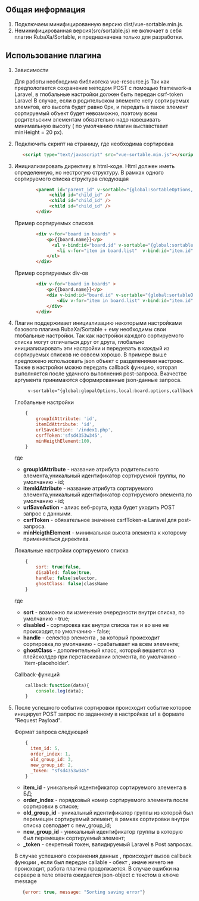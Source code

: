 ## Общая информация
   1. Подключаем минифицированную версию dist/vue-sortable.min.js.
   2. Неминифицированная  версия(src/sortable.js) не включает в себя плагин RubaXa/Sortable, и предназначена только для разработки.

## Использование плагина

1.  Зависимости

    Для работы необходима библиотека vue-resource.js
    Так как предпологается сохранение методом POST с помощью framework-a Laravel, в глобальные настройки должен быть передан csrf-token Laravel
    В случае, если в родительском элементе нету сортируемых элемнтов, его высота будет равно 0px, и передать в такое элемент сортируемый объект будет невозможно, 
    поэтому всем родительским элементам обязательно надо навешивать минимальную высоту ( по умолчанию плагин выставставит minHeight = 20 px).

2.  Подключить скрипт на страницу, где необходима сортировка
   
    ```html
       <script type="text/javascript" src="vue-sortable.min.js"></script>
    ```

3.  Инициализировать директиву в html-коде. Html должен иметь определенную, но нестрогую структуру. 
    В рамках одного сортируемого списка структура следующая 

    ```html 
            <parent id="parent_id" v-sortable="{global:sortableOptions,local:parent.options,callback:callback}">
                 <child id="child_id" />
                 <child id="child_id" />
                 <child id="child_id" />
            </div>   
    ```

    Пример сортируемых списков

    ```html 
            <div v-for="board in boards" >
                <p>{{board.name}}</p>
                  <ul v-bind:id="board.id" v-sortable="{global:sortableOptions,local:board.options,callback:callback}">
                    <li v-for="item in board.list"  v-bind:id="item.id"><p>{{item.name}}</p></li>
                </ul>
            </div>   
    ```

    Пример сортируемых div-ов

    ```html 
            <div v-for="board in boards" >
                <p>{{board.name}}</p>
                <div v-bind:id="board.id" v-sortable="{global:sortableOptions,local:board.options,callback:callback}">
                    <div v-for="item in board.list" v-bind:id="item.id"><p>{{item.name}}</p></div>
                </div>
            </div>   
    ```

4.  Плагин поддерживает инициализацию некоторыми настройками базового плагина RubaXa/Sortable + ему необходимы свои глобальные настройки.
    Так как настройки каждого сортируемого списка могут отличаться друг от друга, глобально инициализировать эти настройки и передевать
    в каждый из сортируемых списков не совсем хорошо. В примере выше предложено использовать json объект с разделениями настроек.
    Также в настройки можно передать callback функцию, которая выполняется после удачного выполнения post-запроса. Вкачестве аргумента принимаются
    сформированные json-данные запроса. 
   
    ```html 
         v-sortable="{global:glopalOptions,local:board.options,callback:callback}"
    ```

    Глобальные настройки

    ```javascript 
        {
            groupIdAttribute: 'id',
            itemIdAttribute: 'id',
            urlSaveAction: '/index1.php',
            csrfToken:'sfsd4353w345',
            minHeigthElement:100,
        }
    ```
    где 
    - **groupIdAttribute** - название атрибута родительского элемента,уникальный идентификатор сортируемой группы, по умолчанию - id;
    - **itemIdAttribute**  - название атрибута сортируемого элемента,уникальный идентификатор сортируемого элемента,по умолчанию - id;
    - **urlSaveAction** - алиас веб-роута, куда будет уходить POST запрос с данными.
    - **csrfToken** - обяхательное значение csrfToken-а Laravel для post-запроса.
    - **minHeigthElement** - минимальная высота элемента к которому применяеться директива.

    Локальные настройки сортируемого списка

    ```javascript 
        {
            sort: true|false,
            disabled: false|true,
            handle: false|selector,
            ghostClass: false|className
        }
    ```
    где 
    - **sort** - возможно ли изменение очередности внутри списка, по умолчанию - true;
    - **disabled**  - сортировка как внутри списка так и во вне не происходит,по умолчанию - false;
    - **handle**  - селектор элемента , за который  происходит сортировка,по умолчанию - срабатывает на всем элементе;
    - **ghostClass** - дополнительный класс, который вешается на плейсхолдер при перетаскивании элемента, по умолчанию - 'item-placeholder'.

    Callback-функций 

    ```javascript 
        callback:function(data){
            console.log(data);
        }
    ```

5.  После успешного события сортировки происходит событие которое иницирует POST запрос по заданному в настройках url в формате "Request Payload".

    Формат запроса следующий

    ```javascript
        {
          item_id: 5,
          order_index: 1,
          old_group_id: 3,
          new_group_id: 2, 
          _token: "sfsd4353w345"
        }
    ```
    - **item_id** - уникальный идентификатор сортируемого элемента в БД;
    - **order_index**  - порядковый номер сортируемого элемента после сортировки в списке;
    - **old_group_id**  - уникальный идентификатор группы из которой был перемещен сортируемый элемент, в рамках сортировки внутри списка совподает с new_group_id;
    - **new_group_id** - уникальный идентификатор группы в которую был перемещен сортируемый элемент;
    - **_token** - секретный токен, валидируемый Laravel в Post запросах.

    В случае успешного сохранения данных , происходит вызов callback функции , если был передан callable - обект , иначе ничего не происходит, работа плагина продолжается. 
    В случае ошибки на сервере в теле ответа ожидается json-object с текстом в ключе message
    ```javascript
       {error: true, message: "Sorting saving error"}
    ```